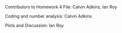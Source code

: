 Contributors to Homework 4 File: Calvin Adkins, Ian Roy

Coding and number analysis: Calvin Adkins

Plots and Discussion: Ian Roy
